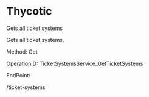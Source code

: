 #     Thycotic


Gets all ticket systems

Gets all ticket systems.

Method: Get

OperationID: TicketSystemsService_GetTicketSystems

EndPoint:

/ticket-systems
